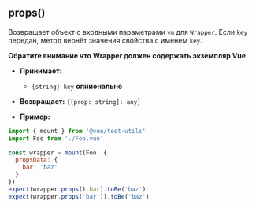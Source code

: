 ## props()

Возвращает объект с входными параметрами `vm` для `Wrapper`. Если `key` передан, метод вернёт значения свойства с именем `key`.

**Обратите внимание что Wrapper должен содержать экземпляр Vue.**

- **Принимает:**

  - `{string} key` **опйионально**

- **Возвращает:** `{[prop: string]: any}`

- **Пример:**

```js
import { mount } from '@vue/test-utils'
import Foo from './Foo.vue'

const wrapper = mount(Foo, {
  propsData: {
    bar: 'baz'
  }
})
expect(wrapper.props().bar).toBe('baz')
expect(wrapper.props('bar')).toBe('baz')
```
